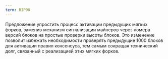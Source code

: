 ```yaml
---
term: BIP90
---
```


Предложение упростить процесс активации предыдущих мягких форков, заменив механизм сигнализации майнеров через номера версий блоков на простые проверки высоты блоков. Это изменение позволит избежать необходимости проверять предыдущие 1000 блоков для активации правил консенсуса, тем самым сокращая технический долг, связанный с реализацией этих мягких форков.